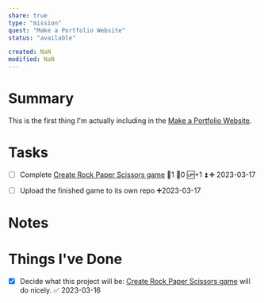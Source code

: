```yaml
---
share: true
type: "mission"
quest: "Make a Portfolio Website"
status: "available"

created: NaN 
modified: NaN
---
```

 
# Summary
This is the first thing I'm actually including in the [Make a Portfolio Website](../../06%20-%20Participation%20%F0%9F%8C%8E/01%20-%20FOSS%20%F0%9F%92%BE/Make%20a%20Portfolio%20Website.md).

# Tasks
- [ ] Complete [Create Rock Paper Scissors game](../00%20-%20Video%20Game%20Projects%20%F0%9F%A7%A9/Create%20Rock%20Paper%20Scissors%20game.md) 🍅1 🥄0 🆙+1 ⏫ ➕ 2023-03-17
- [ ] Upload the finished game to its own repo ➕2023-03-17 

	
# Notes

# Things I've Done
- [x] Decide what this project will be: [Create Rock Paper Scissors game](../00%20-%20Video%20Game%20Projects%20%F0%9F%A7%A9/Create%20Rock%20Paper%20Scissors%20game.md) will do nicely. ✅ 2023-03-16